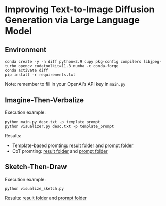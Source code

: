 # Improving Text-to-Image Diffusion Generation via Large Language Model

## Environment

```
conda create -y -n diff python=3.9 cupy pkg-config compilers libjpeg-turbo opencv cudatoolkit=11.3 numba -c conda-forge
conda activate diff
pip install -r requirements.txt
```

Note: remember to fill in your OpenAI's API key in `main.py`

## Imagine-Then-Verbalize

Execution example:

```
python main.py desc.txt -p template_prompt
python visualizer.py desc.txt -p template_prompt 
```

Results:

* Template-based promting: [result folder](./images/visual_result/template_prompt) and [prompt folder](./prompts/template_prompt)
* CoT promting: [result folder](./images/visual_result/cot_prompt) and [prompt folder](./prompts/cot_prompt)

## Sketch-Then-Draw

Execution example:

```
python visualize_sketch.py
```

Results: [result folder](./images/visual_result/sketch) and [prompt folder](./prompts/sketch)
